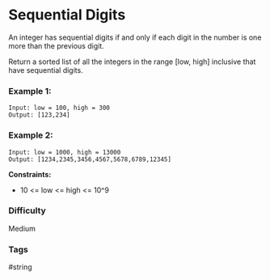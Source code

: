 # Sequential Digits

An integer has sequential digits if and only if each digit in the number is one more than the previous digit.

Return a sorted list of all the integers in the range [low, high] inclusive that have sequential digits.

### Example 1:

```
Input: low = 100, high = 300
Output: [123,234]
```

### Example 2:

```
Input: low = 1000, high = 13000
Output: [1234,2345,3456,4567,5678,6789,12345]
```

**Constraints:**

- 10 <= low <= high <= 10^9

### Difficulty

Medium

### Tags

#string
